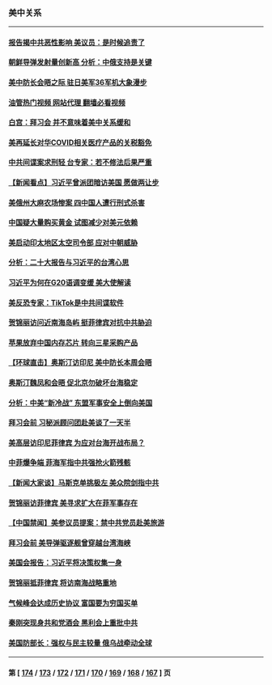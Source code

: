 ### 美中关系
---
#### [报告揭中共恶性影响 美议员：是时候追责了](../../pages/nf1412576/n13871950.md?11241645) 
#### [朝鲜导弹发射量创新高 分析：中俄支持是关键](../../pages/nf1412576/n13871809.md?11241645) 
#### [美中防长会晤之际 驻日美军36军机大象漫步](../../pages/nf1412576/n13871878.md?11241645) 
#### [油管热门视频 网站代理 翻墙必看视频](http://138.2.39.72:81/youtube.html?epic-marker?11241645)
#### [白宫：拜习会 并不意味着美中关系缓和](../../pages/nf1412576/n13871836.md?11241645) 
#### [美再延长对华COVID相关医疗产品的关税豁免](../../pages/nf1412576/n13871778.md?11241645) 
#### [中共间谍案求刑轻 台专家：若不修法后果严重](../../pages/nf1412576/n13871586.md?11241645) 
#### [【新闻看点】习近平曾派团暗访美国 愿做两让步](../../pages/nf1412576/n13871108.md?11241645) 
#### [美俄州大麻农场惨案 四中国人遭行刑式杀害](../../pages/nf1412576/n13871609.md?11241645) 
#### [中国疑大量购买黄金 试图减少对美元依赖](../../pages/nf1412576/n13871366.md?11241645) 
#### [美启动印太地区太空司令部 应对中朝威胁](../../pages/nf1412576/n13871258.md?11241645) 
#### [分析：二十大报告与习近平的台湾心思](../../pages/nf1412576/n13870508.md?11241645) 
#### [习近平为何在G20语调变缓 美大使解读](../../pages/nf1412576/n13871005.md?11241645) 
#### [美反恐专家：TikTok是中共间谍软件](../../pages/nf1412576/n13870989.md?11241645) 
#### [贺锦丽访问近南海岛屿 挺菲律宾对抗中共胁迫](../../pages/nf1412576/n13870859.md?11241645) 
#### [苹果放弃中国内存芯片 转向三星采购产品](../../pages/nf1412576/n13870732.md?11241645) 
#### [【环球直击】奥斯汀访印尼 美中防长本周会晤](../../pages/nf1412576/n13870466.md?11241645) 
#### [奥斯汀魏凤和会晤 促北京勿破坏台海稳定](../../pages/nf1412576/n13870623.md?11241645) 
#### [分析：中美“新冷战” 东盟军事安全上倒向美国](../../pages/nf1412576/n13870403.md?11241645) 
#### [拜习会前 习秘派顾问团赴美谈了一天半](../../pages/nf1412576/n13870401.md?11241645) 
#### [美高层访印尼菲律宾 为应对台海开战布局？](../../pages/nf1412576/n13870434.md?11241645) 
#### [中菲爆争端 菲海军指中共强抢火箭残骸](../../pages/nf1412576/n13870342.md?11241645) 
#### [【新闻大家谈】马斯克单挑极左 美众院剑指中共](../../pages/nf1412576/n13870262.md?11241645) 
#### [贺锦丽访菲律宾 美寻求扩大在菲军事存在](../../pages/nf1412576/n13870191.md?11241645) 
#### [【中国禁闻】美参议员提案：禁中共党员赴美旅游](../../pages/nf1412576/n13870126.md?11241645) 
#### [拜习会前 美导弹驱逐舰曾穿越台湾海峡](../../pages/nf1412576/n13869825.md?11241645) 
#### [美国会报告：习近平将决策权集一身](../../pages/nf1412576/n13868227.md?11241645) 
#### [贺锦丽抵菲律宾 将访南海战略重地](../../pages/nf1412576/n13869708.md?11241645) 
#### [气候峰会达成历史协议 富国要为穷国买单](../../pages/nf1412576/n13869697.md?11241645) 
#### [秦刚突现身共和党酒会 黑利会上重批中共](../../pages/nf1412576/n13869661.md?11241645) 
#### [美国防部长：强权与民主较量 俄乌战牵动全球](../../pages/nf1412576/n13869590.md?11241645) 

---
#### 第 [ [174](./174.md?11241645) / [173](./173.md?11241645) / [172](./172.md?11241645) / [171](./171.md?11241645) / [170](./170.md?11241645) / [169](./169.md?11241645) / [168](./168.md?11241645) / [167](./167.md?11241645) ] 页
